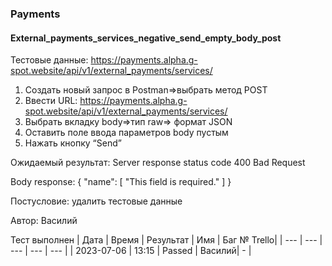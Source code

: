 ### Payments
#### External_payments_services_negative_send_empty_body_post

Тестовые данные: https://payments.alpha.g-spot.website/api/v1/external_payments/services/


1. Создать новый запрос в Postman=>выбрать метод POST 
2. Ввести URL: https://payments.alpha.g-spot.website/api/v1/external_payments/services/
3. Выбрать вкладку body=>тип raw=> формат JSON
4. Оставить поле ввода параметров body пустым
6. Нажать кнопку “Send”


Ожидаемый результат: Server response status code 400 Bad Request 

Body response:
{
    "name": [
        "This field is required."
    ]
}

Постусловие: удалить тестовые данные

Автор: Василий

Тест выполнен
|     Дата   | Время | Результат |   Имя  | Баг № Trello|
|     ---    |  ---  |    ---    |   ---  |      ---    |
| 2023-07-06 | 13:15 |   Passed  | Василий|       -     | 